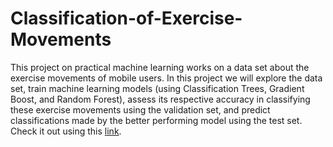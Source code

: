 # Classification-of-Exercise-Movements
This project on practical machine learning works on a data set about the exercise movements of mobile users. In this project we will explore the data set, train machine learning models (using Classification Trees, Gradient Boost, and Random Forest), assess its respective accuracy in classifying these exercise movements using the validation set, and predict classifications made by the better performing model using the test set. Check it out using this [link](https://dcroix.github.io/Classification-of-Exercise-Movements/PML-Project.html).
